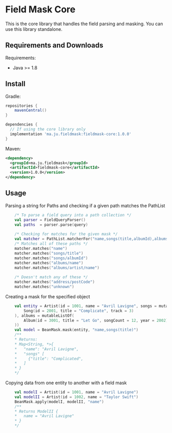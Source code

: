 # Field Mask Core

This is the core library that handles the field parsing and masking. You
can use this library standalone.

## Requirements and Downloads

Requirements:

* Java >= 1.8

## Install

Gradle:

```groovy
repositories {
    mavenCentral()
}

dependencies {
  // If using the core library only
  implementation 'ma.ju.fieldmask:fieldmask-core:1.0.0'
}
```

Maven:

```xml
<dependency>
  <groupId>ma.ju.fieldmask</groupId>
  <artifactId>fieldmask-core</artifactId>
  <version>1.0.0</version>
</dependency>
```

## Usage

Parsing a string for Paths and checking if a given path matches the
PathList

```kotlin
    /* To parse a field query into a path collection */
    val parser = FieldQueryParser()
    val paths  = parser.parse(query)
    
    /* Checking for matches for the given mask */
    val matcher = PathList.matcherFor("name,songs(title,albumId),albums/*")
    /* Matches all of these paths */
    matcher.matches("name")
    matcher.matches("songs/title")
    matcher.matches("songs/albumId")
    matcher.matches("albums/name")
    matcher.matches("albums/artist/name")
    
    /* Doesn't match any of these */
    matcher.matches("address/postCode")
    matcher.matches("unknown")
```

Creating a mask for the specified object

```kotlin
    val entity = Artist(id = 1001, name = "Avril Lavigne", songs = mutableListOf(
        Song(id = 2001, title = "Complicate", track = 3)
    ), albums = mutableListOf(
        Album(id = 3001, title = "Let Go", songCount = 12, year = 2002)
    ))
    val model = BeanMask.mask(entity, "name,songs(title)")
    /**
    * Returns: 
    * Map<String, *>{
    *   "name": "Avril Lavigne",
    *   "songs" [
    *     {"title": "Complicated",
    *   ]
    * }
    */
```

Copying data from one entity to another with a field mask

```kotlin
    val modelI = Artist(id = 1001, name = "Avril Lavigne")
    val modelII = Artist(id = 1002, name = "Taylor Swift")
    BeanMask.apply(modelI, modelII, "name")
    /**
    * Returns ModelII {
    *   name = "Avril Lavigne"
    * }
    */
```
